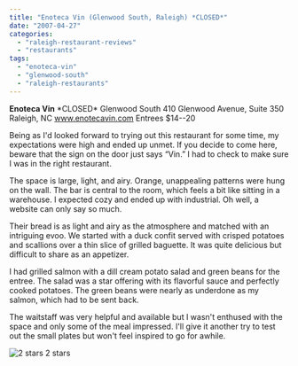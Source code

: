 ```yaml
---
title: "Enoteca Vin (Glenwood South, Raleigh) *CLOSED*"
date: "2007-04-27"
categories:
  - "raleigh-restaurant-reviews"
  - "restaurants"
tags:
  - "enoteca-vin"
  - "glenwood-south"
  - "raleigh-restaurants"
---
```


**Enoteca Vin** \*CLOSED\* Glenwood South 410 Glenwood Avenue, Suite 350 Raleigh, NC www.enotecavin.com Entrees $14--20

Being as I'd looked forward to trying out this restaurant for some time, my expectations were high and ended up unmet. If you decide to come here, beware that the sign on the door just says “Vin.” I had to check to make sure I was in the right restaurant.

The space is large, light, and airy. Orange, unappealing patterns were hung on the wall. The bar is central to the room, which feels a bit like sitting in a warehouse. I expected cozy and ended up with industrial. Oh well, a website can only say so much.

Their bread is as light and airy as the atmosphere and matched with an intriguing evoo. We started with a duck confit served with crisped potatoes and scallions over a thin slice of grilled baguette. It was quite delicious but difficult to share as an appetizer.

I had grilled salmon with a dill cream potato salad and green beans for the entree. The salad was a star offering with its flavorful sauce and perfectly cooked potatoes. The green beans were nearly as underdone as my salmon, which had to be sent back.

The waitstaff was very helpful and available but I wasn't enthused with the space and only some of the meal impressed. I'll give it another try to test out the small plates but won't feel inspired to go for awhile.




<div class="caption">

![2 stars](http://s3.amazonaws.com/thegourmez-wpmedia/2009/02/rating_chicken11.gif "rating_chicken11") 2 stars</div>

